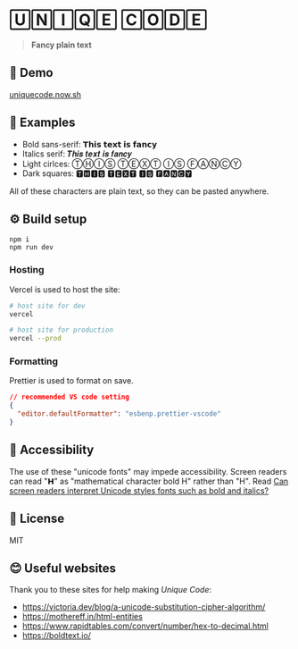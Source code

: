 # 🅄🄽🄸🅀🄴 🄲🄾🄳🄴

> **Fancy plain text**

## 🦋 Demo

[uniquecode.now.sh](https://uniquecode.now.sh/)

## 🔡 Examples

- Bold sans-serif: 𝗧𝗵𝗶𝘀 𝘁𝗲𝘅𝘁 𝗶𝘀 𝗳𝗮𝗻𝗰𝘆
- Italics serif: 𝑻𝒉𝒊𝒔 𝒕𝒆𝒙𝒕 𝒊𝒔 𝒇𝒂𝒏𝒄𝒚
- Light cirlces: ⓉⒽⒾⓈ ⓉⒺⓍⓉ ⒾⓈ ⒻⒶⓃⒸⓎ
- Dark squares: 🆃🅷🅸🆂 🆃🅴🆇🆃 🅸🆂 🅵🅰🅽🅲🆈

All of these characters are plain text, so they can be pasted anywhere.

## ⚙️ Build setup

```
npm i
npm run dev
```

### Hosting

Vercel is used to host the site:

```bash
# host site for dev
vercel

# host site for production
vercel --prod
```

### Formatting
Prettier is used to format on save.

```json
// recommended VS code setting
{
  "editor.defaultFormatter": "esbenp.prettier-vscode"
}
```

## 💬 Accessibility 

The use of these "unicode fonts" may impede accessibility. Screen readers can read "𝗛" as "mathematical character bold H" rather than "H". Read [Can screen readers interpret Unicode styles fonts such as bold and italics?](https://ux.stackexchange.com/questions/118149/can-screen-readers-interpret-unicode-styles-fonts-such-as-bold-and-italics)

## 📜 License

MIT

## 😊 Useful websites

Thank you to these sites for help making _Unique Code_:

- https://victoria.dev/blog/a-unicode-substitution-cipher-algorithm/
- https://mothereff.in/html-entities
- https://www.rapidtables.com/convert/number/hex-to-decimal.html
- https://boldtext.io/
